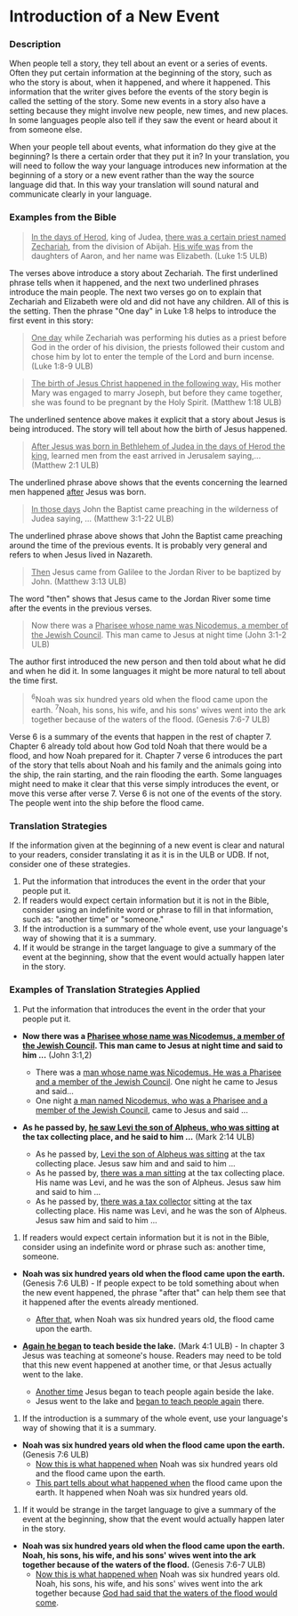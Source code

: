 # Introduction of a New Event #


### Description

When people tell a story, they tell about an event or a series of events. Often they put certain information at the beginning of the story, such as who the story is about, when it happened, and where it happened. This information that the writer gives before the events of the story begin is called the setting of the story. Some new events in a story also have a setting because they might involve new people, new times, and new places. In some languages people also tell if they saw the event or heard about it from someone else.

When your people tell about events, what information do they give at the beginning? Is there a certain order that they put it in? In your translation, you will need to follow the way your language introduces new information at the beginning of a story or a new event rather than the way the source language did that. In this way your translation will sound natural and communicate clearly in your language.

### Examples from the Bible

><u>In the days of Herod</u>, king of Judea, <u>there was a certain priest named Zechariah</u>, from the division of Abijah. <u>His wife was</u> from the daughters of Aaron, and her name was Elizabeth. (Luke 1:5 ULB)

The verses above introduce a story about Zechariah. The first underlined phrase tells when it happened, and the next two underlined phrases introduce the main people. The next two verses go on to explain that Zechariah and Elizabeth were old and did not have any children. All of this is the setting. Then the phrase "One day" in Luke 1:8 helps to introduce the first event in this story:

> <u>One day</u> while Zechariah was performing his duties as a priest before God in the order of his division,  the priests followed their custom and chose him by lot to enter the temple of the Lord and burn incense. (Luke 1:8-9 ULB)

><u>The birth of Jesus Christ happened in the following way.</u> His mother Mary was engaged to marry Joseph, but before they came together, she was found to be pregnant by the Holy Spirit.  (Matthew 1:18 ULB)

The underlined sentence above makes it explicit that a story about Jesus is being introduced. The story will tell about how the birth of Jesus happened.

><u>After Jesus was born in Bethlehem of Judea in the days of Herod the king</u>, learned men from the east arrived in Jerusalem saying,... (Matthew 2:1 ULB)

The underlined phrase above shows that the events concerning the learned men happened <u>after</u> Jesus was born.
><u>In those days</u> John the Baptist came preaching in the wilderness of Judea saying, … (Matthew 3:1-22 ULB)

The underlined phrase above shows that John the Baptist came preaching around the time of the previous events. It is probably very general and refers to when Jesus lived in Nazareth.
><u>Then</u> Jesus came from Galilee to the Jordan River to be baptized by John. (Matthew 3:13 ULB)

The word "then" shows that Jesus came to the Jordan River some time after the events in the previous verses.

> Now there was a <u>Pharisee whose name was Nicodemus, a member of the Jewish Council</u>. This man came to Jesus at night time (John 3:1-2 ULB)

The author first introduced the new person and then told about what he did and when he did it. In some languages it might be more natural to tell about the time first.

><sup>6</sup>Noah was six hundred years old when the flood came upon the earth. <sup>7</sup>Noah, his sons, his wife, and his sons' wives went into the ark together because of the waters of the flood.  (Genesis 7:6-7 ULB)

Verse 6 is a summary of the events that happen in the rest of chapter 7. Chapter 6 already told about how God told Noah that there would be a flood, and how Noah prepared for it. Chapter 7 verse 6 introduces the part of the story that tells about Noah and his family and the animals going into the ship, the rain starting, and the rain flooding the earth. Some languages might need to make it clear that this verse simply introduces the event, or move this verse after verse 7. Verse 6 is not one of the events of the story. The people went into the ship before the flood came.

### Translation Strategies

If the information given at the beginning of a new event is clear and natural to your readers, consider translating it as it is in the ULB or UDB. If not, consider one of these strategies.

1. Put the information that introduces the event in the order that your people put it.
1. If readers would expect certain information but it is not in the Bible, consider using an indefinite word or phrase to fill in that information, such as: "another time" or "someone."
1. If the introduction is a summary of the whole event, use your language's way of showing that it is a summary.
1. If it would be strange in the target language to give a summary of the event at the beginning, show that the event would actually happen later in the story.

### Examples of Translation Strategies Applied

1. Put the information that introduces the event in the order that your people put it.

  * **Now there was a <u>Pharisee whose name was Nicodemus, a member of the Jewish Council</u>. This man came to Jesus at night time and said to him ...**  (John 3:1,2)
      * There was a <u>man whose name was Nicodemus. He was a Pharisee and a member of the Jewish Council</u>. One night he came to Jesus and said…
      * One night <u>a man named Nicodemus, who was a Pharisee and a member of the Jewish Council</u>, came to Jesus and said ...

  * **As he passed by, <u>he saw Levi the son of Alpheus, who was sitting</u> at the tax collecting place, and he said to him ...**  (Mark 2:14 ULB)
      * As he passed by, <u>Levi the son of Alpheus was sitting</u> at the tax collecting place. Jesus saw him and and said to him ...
      * As he passed by, <u>there was a man sitting</u> at the tax collecting place. His name was Levi, and he was the son of Alpheus. Jesus saw him and said to him ...
      * As he passed by, <u>there was a tax collector</u> sitting at the tax collecting place. His name was Levi, and he was the son of Alpheus. Jesus saw him and said to him ...

1. If readers would expect certain information but it is not in the Bible, consider using an indefinite word or phrase such as: another time, someone.

  * **Noah was six hundred years old when the flood came upon the earth.** (Genesis 7:6 ULB) - If people expect to be told something about when the new event happened, the phrase "after that" can help them see that it happened after the events already mentioned.
      * <u>After that</u>, when Noah was six hundred years old, the flood came upon the earth.

  * **<u>Again he began</u> to teach beside the lake.** (Mark 4:1 ULB) - In chapter 3 Jesus was teaching at someone's house. Readers may need to be told that this new event happened at another time, or that Jesus actually went to the lake.
      * <u>Another time</u> Jesus began to teach people again beside the lake.
      * Jesus went to the lake and <u>began to teach people again</u> there.

1. If the introduction is a summary of the whole event, use your language's way of showing that it is a summary.

  * **Noah was six hundred years old when the flood came upon the earth.** (Genesis 7:6 ULB)
      * <u>Now this is what happened when</u> Noah was six hundred years old and the flood came upon the earth.
      * <u>This part tells about what happened when</u> the flood came upon the earth. It happened when Noah was six hundred years old.

1. If it would be strange in the target language to give a summary of the event at the beginning, show that the event would actually happen later in the story.

  * **Noah was six hundred years old when the flood came upon the earth. Noah, his sons, his wife, and his sons' wives went into the ark together because of the waters of the flood.** (Genesis 7:6-7 ULB)
      * <u>Now this is what happened when</u> Noah was six hundred years old. Noah, his sons, his wife, and his sons' wives went into the ark together because <u>God had said that the waters of the flood would come</u>.

